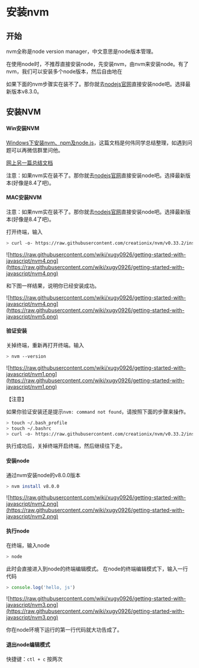 # 安装nvm

## 开始

nvm全称是node version manager，中文意思是node版本管理。

在使用node时，不推荐直接安装node，先安装nvm，由nvm来安装node。有了nvm，我们可以安装多个node版本，然后自由地在

如果下面的nvm步骤实在装不了。那你就去[nodejs官网](https://nodejs.org/zh-cn/)直接安装node吧。选择最新版本v8.3.0。

## 安装NVM

#### Win安装NVM

[Windows下安装nvm、npm及node.js](https://segmentfault.com/a/1190000010596717)，这篇文档是何伟同学总结整理，如遇到问题可以再微信群里问他。

[网上另一篇总结文档](https://segmentfault.com/a/1190000007612011)

注意：如果nvm实在装不了。那你就去[nodejs官网](https://nodejs.org/zh-cn/)直接安装node吧。选择最新版本(好像是8.4了吧)。

#### MAC安装NVM

注意：如果nvm实在装不了。那你就去[nodejs官网](https://nodejs.org/zh-cn/)直接安装node吧。选择最新版本(好像是8.4了吧)。

打开终端，输入

```bash
> curl -o- https://raw.githubusercontent.com/creationix/nvm/v0.33.2/install.sh | bash
```

![https://raw.githubusercontent.com/wiki/xugy0926/getting-started-with-javascript/nvm4.png](https://raw.githubusercontent.com/wiki/xugy0926/getting-started-with-javascript/nvm4.png)

和下图一样结果，说明你已经安装成功。

![https://raw.githubusercontent.com/wiki/xugy0926/getting-started-with-javascript/nvm4.png](https://raw.githubusercontent.com/wiki/xugy0926/getting-started-with-javascript/nvm5.png)

#### 验证安装

关掉终端，重新再打开终端。输入

```bash
> nvm --version
```

![https://raw.githubusercontent.com/wiki/xugy0926/getting-started-with-javascript/nvm1.png](https://raw.githubusercontent.com/wiki/xugy0926/getting-started-with-javascript/nvm1.png)

【注意】

如果你验证安装还是提示`nvm: command not found`，请按照下面的步骤来操作。

```bash
> touch ~/.bash_profile
> touch ~/.bashrc
> curl -o- https://raw.githubusercontent.com/creationix/nvm/v0.33.2/install.sh | bash
```

执行成功后，关掉终端开启终端，然后继续往下走。

#### 安装node

通过nvm安装node的v8.0.0版本

```bash
> nvm install v8.0.0
```

![https://raw.githubusercontent.com/wiki/xugy0926/getting-started-with-javascript/nvm2.png](https://raw.githubusercontent.com/wiki/xugy0926/getting-started-with-javascript/nvm2.png)

#### 执行node

在终端，输入node

```bash
> node
```

此时会直接进入到node的终端编辑模式。
在node的终端编辑模式下，输入一行代码

```javascript
> console.log('hello, js')
```

![https://raw.githubusercontent.com/wiki/xugy0926/getting-started-with-javascript/nvm3.png](https://raw.githubusercontent.com/wiki/xugy0926/getting-started-with-javascript/nvm3.png)

你在node环境下运行的第一行代码就大功告成了。

#### 退出node编辑模式

快捷键：`ctl + c` 按两次
